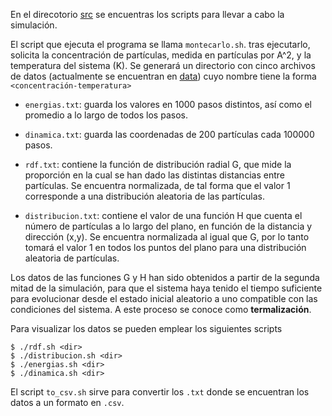 En el direcotorio [src](src) se encuentras los scripts para llevar a cabo la simulación.

El script que ejecuta el programa se llama `montecarlo.sh`. tras ejecutarlo, solicita la concentración de partículas, medida en partículas por A^2, y la temperatura del sistema (K). Se generará un directorio con cinco archivos de datos (actualmente se encuentran en [data](data)) cuyo nombre tiene la forma `<concentración-temperatura>`

- `energias.txt`: guarda los valores en 1000 pasos distintos, así como el promedio a lo largo de todos los pasos.

- `dinamica.txt`: guarda las coordenadas de 200 partículas cada 100000 pasos.

- `rdf.txt`: contiene la función de distribución radial G, que mide la proporción en la cual se han dado las distintas distancias entre partículas. Se encuentra normalizada, de tal forma que el valor 1 corresponde a una distribución aleatoria de las partículas. 

- `distribucion.txt`: contiene el valor de una función H que cuenta el número de partículas a lo largo del plano, en función de la distancia y dirección (x,y). Se encuentra normalizada al igual que G, por lo tanto tomará el valor 1 en todos los puntos del plano para una distribución aleatoria de partículas.

Los datos de las funciones G y H han sido obtenidos a partir de la segunda mitad de la simulación, para que el sistema haya tenido el tiempo suficiente para evolucionar desde el estado inicial aleatorio a uno compatible con las condiciones del sistema. A este proceso se conoce como **termalización**.

Para visualizar los datos se pueden emplear los siguientes scripts

~~~
$ ./rdf.sh <dir>
$ ./distribucion.sh <dir>
$ ./energias.sh <dir>
$ ./dinamica.sh <dir>
~~~

El script `to_csv.sh` sirve para convertir los `.txt` donde se encuentran los datos a un formato en `.csv`.
